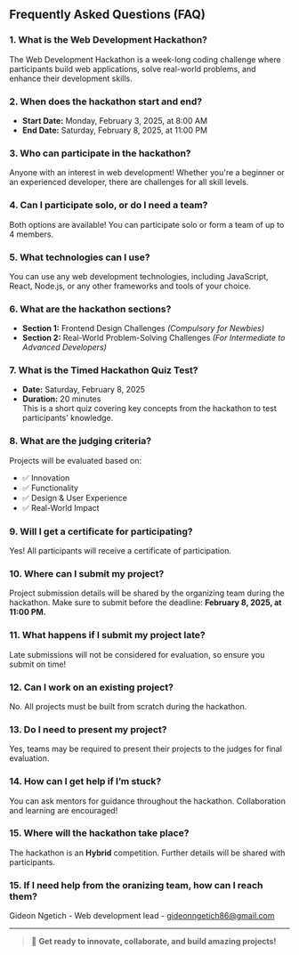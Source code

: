 ## Frequently Asked Questions (FAQ)

### 1. What is the Web Development Hackathon?
The Web Development Hackathon is a week-long coding challenge where participants build web applications, solve real-world problems, and enhance their development skills.

### 2. When does the hackathon start and end?
- **Start Date:** Monday, February 3, 2025, at 8:00 AM  
- **End Date:** Saturday, February 8, 2025, at 11:00 PM  

### 3. Who can participate in the hackathon?
Anyone with an interest in web development! Whether you're a beginner or an experienced developer, there are challenges for all skill levels.

### 4. Can I participate solo, or do I need a team?
Both options are available! You can participate solo or form a team of up to 4 members.

### 5. What technologies can I use?
You can use any web development technologies, including JavaScript, React, Node.js, or any other frameworks and tools of your choice.

### 6. What are the hackathon sections?
- **Section 1:** Frontend Design Challenges *(Compulsory for Newbies)*  
- **Section 2:** Real-World Problem-Solving Challenges *(For Intermediate to Advanced Developers)*  

### 7. What is the Timed Hackathon Quiz Test?
- **Date:** Saturday, February 8, 2025  
- **Duration:** 20 minutes  
This is a short quiz covering key concepts from the hackathon to test participants' knowledge.

### 8. What are the judging criteria?
Projects will be evaluated based on:
- ✅ Innovation
- ✅ Functionality
- ✅ Design & User Experience
- ✅ Real-World Impact

### 9. Will I get a certificate for participating?
Yes! All participants will receive a certificate of participation.

### 10. Where can I submit my project?
Project submission details will be shared by the organizing team during the hackathon. Make sure to submit before the deadline: **February 8, 2025, at 11:00 PM.**

### 11. What happens if I submit my project late?
Late submissions will not be considered for evaluation, so ensure you submit on time!

### 12. Can I work on an existing project?
No. All projects must be built from scratch during the hackathon.

### 13. Do I need to present my project?
Yes, teams may be required to present their projects to the judges for final evaluation.

### 14. How can I get help if I’m stuck?
You can ask mentors for guidance throughout the hackathon. Collaboration and learning are encouraged!

### 15. Where will the hackathon take place?
The hackathon is an **Hybrid** competition. Further details will be shared with participants.

### 15. If I need help from the oranizing team, how can I reach them? 
Gideon Ngetich - Web development lead - gideonngetich86@gmail.com

---

> 🚀 **Get ready to innovate, collaborate, and build amazing projects!**
